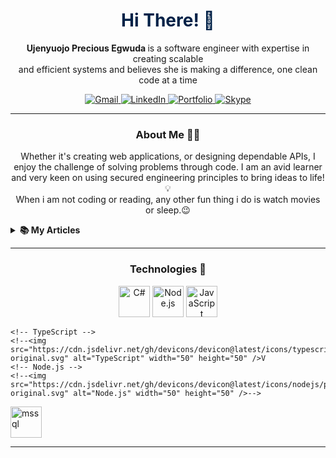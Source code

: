 
<!-- Welcome and Title -->
<h1 align="center" style="color: #002147;">Hi There! 👋</h1>
<p align="center">
  <strong>Ujenyuojo Precious Egwuda </strong> is a software engineer with expertise in creating scalable <br> 
  and efficient systems and believes she is making a difference, one clean code at a time
</p>
 
<!-- Contact Badges -->
<p align="center">
    <a href="mailto:egwudaprecious.hotmail@gmail.com">
        <img src="https://img.shields.io/badge/Gmail-D14836?style=for-the-badge&logo=gmail&logoColor=white" alt="Gmail">
    </a>
    <a href="https://www.linkedin.com/in/eujenyu">
        <img src="https://img.shields.io/badge/LinkedIn-0077B5?style=for-the-badge&logo=linkedin&logoColor=white" alt="LinkedIn">
    </a>
    <a href="https://ujenyuojoegwuda.vercel.app">
        <img src="https://img.shields.io/badge/portfolio-000000?style=for-the-badge&logo=Opsgenie&logoColor=002147" alt="Portfolio">
    </a>
    <a href="skype:live:.cid.f549ed1c55db482c?chat">
      <img src="https://img.shields.io/badge/SKYPE-075099?style=for-the-badge&logo=skype&logoColor=white" alt="Skype"/>
     </a>
</p>

<!--Briefly introduce yourself. -->
---
<h3 align="center">About Me 👨‍💻</h3>
 <p align="center">
   Whether it's creating web applications, or designing dependable APIs, I enjoy the challenge of solving problems through code. I am an avid learner and 
   very keen on using secured engineering principles to bring ideas to life! 💡<br>
   When i am not coding or reading, any other fun thing i do is watch movies or sleep.😉  

  <br>
  <details> 
    <summary><b>📚 My Articles</b></summary>
     <br>
   <p> I occasionally write articles on various topics on Medium. Here are some of my recent posts. ⬇️</p> 
   
  <!-- LIST OF ARTICLES -->
   - [🔗 API Documentation in .NET 7: Swagger, OpenAPI, and XML Comments](https://medium.com/@egwudaujenyuojo/implement-api-documentation-in-net-7-swagger-openapi-and-xml-comments-214caf53eece)

  - [🔗 Mastering Object-Oriented Programming in C#: A Beginner’s Guide](https://medium.com/@egwudaujenyuojo/mastering-object-oriented-programming-in-c-a-beginners-guide-59e06225b2f3)

 - [🔗 Global Error Handling in ASP.NET Core Web API](https://medium.com/@egwudaujenyuojo/global-error-handling-in-asp-net-core-web-api-962c1ab8a516)

 <br>

 [![See More On Medium](https://img.shields.io/badge/See_More_On_Medium-12100E?style=for-the-badge&logo=medium&logoColor=white)](https://medium.com/@egwudaujenyuojo)
  

  </details> 
</p> 

---


<h3 align="center">Technologies 🧰</h3>
<p align="center">
        <!-- C# -->
    <img src="https://cdn.jsdelivr.net/gh/devicons/devicon@latest/icons/csharp/csharp-original.svg" alt="C#" width="50" height="50" />
    <img src="https://cdn.jsdelivr.net/gh/devicons/devicon@latest/icons/python/python-original.svg" alt="Node.js" width="50" height="50" />
    <!-- JavaScript -->
    <img src="https://cdn.jsdelivr.net/gh/devicons/devicon@latest/icons/javascript/javascript-original.svg" alt="JavaScript" width="50" height="50" />
    
    <!-- TypeScript -->
    <!--<img src="https://cdn.jsdelivr.net/gh/devicons/devicon@latest/icons/typescript/typescript-original.svg" alt="TypeScript" width="50" height="50" />V
    <!-- Node.js -->
    <!--<img src="https://cdn.jsdelivr.net/gh/devicons/devicon@latest/icons/nodejs/python-original.svg" alt="Node.js" width="50" height="50" />-->
   <!-- SQL -->
   <img src="https://cdn.jsdelivr.net/gh/devicons/devicon@latest/!SVG/msql-server.svg" alt="mssql" width="50" height="50" />
  
</p>

---

